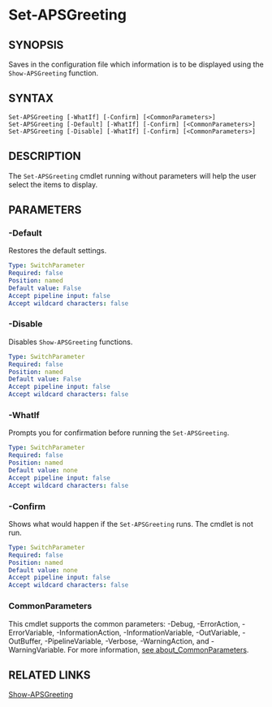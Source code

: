 # Set-APSGreeting

## SYNOPSIS
Saves in the configuration file which information is to be displayed using the ``Show-APSGreeting`` function.

[\\]: # (END SYNOPSIS)

## SYNTAX
```
Set-APSGreeting [-WhatIf] [-Confirm] [<CommonParameters>]Set-APSGreeting [-Default] [-WhatIf] [-Confirm] [<CommonParameters>]Set-APSGreeting [-Disable] [-WhatIf] [-Confirm] [<CommonParameters>]
```

[\\]: # (END SYNTAX)

## DESCRIPTION
The ``Set-APSGreeting`` cmdlet running without parameters will help the user select the items to display.

[\\]: # (END DESCRIPTION)

## PARAMETERS

### -Default
Restores the default settings.
```yaml
Type: SwitchParameter
Required: false
Position: named
Default value: False
Accept pipeline input: false
Accept wildcard characters: false
```

### -Disable
Disables ``Show-APSGreeting`` functions.
```yaml
Type: SwitchParameter
Required: false
Position: named
Default value: False
Accept pipeline input: false
Accept wildcard characters: false
```

### -WhatIf
Prompts you for confirmation before running the `Set-APSGreeting`.
```yaml
Type: SwitchParameter
Required: false
Position: named
Default value: none
Accept pipeline input: false
Accept wildcard characters: false
```

### -Confirm
Shows what would happen if the `Set-APSGreeting` runs. The cmdlet is not run.
```yaml
Type: SwitchParameter
Required: false
Position: named
Default value: none
Accept pipeline input: false
Accept wildcard characters: false
```

### CommonParameters
This cmdlet supports the common parameters: -Debug, -ErrorAction, -ErrorVariable, -InformationAction, -InformationVariable, -OutVariable, -OutBuffer, -PipelineVariable, -Verbose, -WarningAction, and -WarningVariable. For more information, [see about_CommonParameters](https://docs.microsoft.com/pl-pl/powershell/module/microsoft.powershell.core/about/about_commonparameters).

[\\]: # (END PARAMETERS)

## RELATED LINKS
[Show-APSGreeting](Show-APSGreeting.md)

[\\]: # (END RELATED LINKS)

[\\]: # (Generated by PSDocsGenerator)
[\\]: # (https://github.com/akotu235/PSDocsGenerator)

